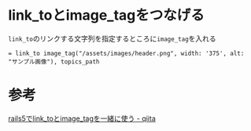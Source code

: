 # link_toとimage_tagをつなげる

`link_to`のリンクする文字列を指定するところに`image_tag`を入れる

`= link_to image_tag("/assets/images/header.png", width: '375', alt: "サンプル画像"), topics_path`

# 参考

[rails5でlink_toとimage_tagを一緒に使う - qiita](https://qiita.com/Kohei_Kishimoto0214/items/aaa293774e38f679e01a)